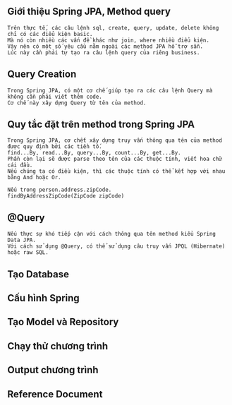 ## Giới thiệu Spring JPA, Method query
    Trên thực tế, các câu lệnh sql, create, query, update, delete không chỉ có các điểu kiện basic.
    Mà nó còn nhiều các vấn đề khác như join, where nhiều điểu kiện.
    Vậy nên có một số yêu cầu nằm ngoài các method JPA hỗ trợ sẵn.
    Lúc này cần phải tự tạo ra câu lệnh query của riêng business.
    
## Query Creation
    Trong Spring JPA, có một cơ chế giúp tạo ra các câu lệnh Query mà không cần phải viết thêm code.
    Cơ chế này xây dựng Query từ tên của method.

## Quy tắc đặt trên method trong Spring JPA
    Trong Spring JPA, cơ chết xây dựng truy vấn thông qua tên của method được quy định bởi các tiền tố.
    find...By, read...By, query...By, count...By, get...By.
    Phần còn lại sẽ được parse theo tên của các thuộc tính, viết hoa chữ cái đầu.
    Nếu chúng ta có điều kiện, thì các thuộc tính có thể kết hợp với nhau bằng And hoặc Or.
    
    Nếu trong person.address.zipCode.
    findByAddressZipCode(ZipCode zipCode)
    
## @Query
    Nếu thực sự khó tiếp cận với cách thông qua tên method kiểu Spring Data JPA.
    Với cách sử dụng @Query, có thể sử dụng câu truy vấn JPQL (Hibernate) hoặc raw SQL.

    
## Tạo Database

## Cấu hình Spring

## Tạo Model và Repository

## Chạy thử chương trình

## Output chương trình

## Reference Document

